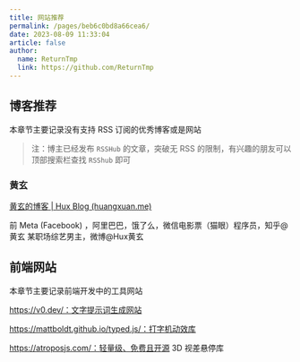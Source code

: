 ```yaml
---
title: 网站推荐
permalink: /pages/beb6c0bd8a66cea6/
date: 2023-08-09 11:33:04
article: false
author:
  name: ReturnTmp
  link: https://github.com/ReturnTmp
---
```




## 博客推荐

本章节主要记录没有支持 RSS 订阅的优秀博客或是网站

> 注：博主已经发布 `RSSHub` 的文章，突破无 RSS 的限制，有兴趣的朋友可以顶部搜索栏查找 `RSShub` 即可



### 黄玄

[黄玄的博客 | Hux Blog (huangxuan.me)](https://huangxuan.me/)

前 Meta (Facebook) ，阿里巴巴，饿了么，微信电影票（猫眼）程序员，知乎@黄玄 某职场综艺男主，微博@Hux黄玄



## 前端网站

本章节主要记录前端开发中的工具网站





https://v0.dev/：文字提示词生成网站

https://mattboldt.github.io/typed.js/：打字机动效库

https://atroposjs.com/：轻量级、免费且开源 3D 视差悬停库